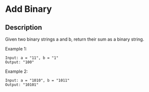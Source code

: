 # Add Binary
## Description

Given two binary strings a and b, return their sum as a binary string.

Example 1:

```
Input: a = "11", b = "1"
Output: "100"
```

Example 2:

```
Input: a = "1010", b = "1011"
Output: "10101"
```